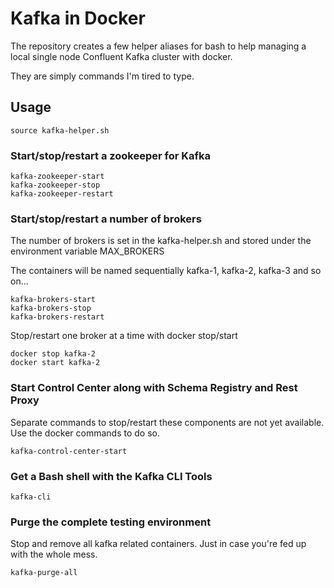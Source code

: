 # Kafka in Docker

The repository creates a few helper aliases for bash to help managing a local single node Confluent Kafka cluster with docker. 

They are simply commands I'm tired to type. 

## Usage 

```
source kafka-helper.sh
```

### Start/stop/restart a zookeeper for Kafka 

```
kafka-zookeeper-start
kafka-zookeeper-stop
kafka-zookeeper-restart
```

### Start/stop/restart a number of brokers

The number of brokers is set in the kafka-helper.sh and stored under the environment variable MAX_BROKERS

The containers will be named sequentially kafka-1, kafka-2, kafka-3 and so on... 

```
kafka-brokers-start
kafka-brokers-stop
kafka-brokers-restart
```

Stop/restart one broker at a time with docker stop/start 
```
docker stop kafka-2
docker start kafka-2
```

### Start Control Center along with Schema Registry and Rest Proxy

Separate commands to stop/restart these components are not yet available. Use the docker commands to do so.

```
kafka-control-center-start
```

### Get a Bash shell with the Kafka CLI Tools 

```
kafka-cli 
```

### Purge the complete testing environment 

Stop and remove all kafka related containers. Just in case you're fed up with the whole mess. 
```
kafka-purge-all
```

